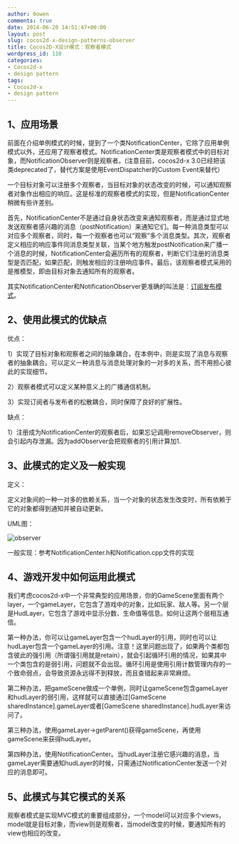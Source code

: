 ```yaml
---
author: 0owen
comments: true
date: 2014-06-20 14:51:47+00:00
layout: post
slug: cocos2d-x-design-patterns-observer
title: Cocos2D-X设计模式：观察者模式
wordpress_id: 110
categories:
- Cocos2d-x
- design pattern
tags:
- Cocos2d-x
- design pattern
---
```


## 1、应用场景

前面在介绍单例模式的时候，提到了一个类NotificationCenter，它除了应用单例模式以外，还应用了观察者模式。NotificationCenter类是观察者模式中的目标对象，而NotificationObserver则是观察者。(注意目前，cocos2d-x 3.0已经把该类deprecated了，替代方案是使用EventDispatcher的Custom Event来替代）

一个目标对象可以注册多个观察者，当目标对象的状态改变的时候，可以通知观察者对象作出相应的响应。这是标准的观察者模式的实现，但是NotificationCenter稍微有些许差别。

<!-- more -->

首先，NotificationCenter不是通过自身状态改变来通知观察者，而是通过显式地发送观察者感兴趣的消息（postNotification）来通知它们。每一种消息类型可以对应多个观察者，同时，每一个观察者也可以“观察”多个消息类型。其次，观察者定义相应的响应事件同消息类型关联，当某个地方触发postNotification来广播一个消息的时候，NotificationCenter会遍历所有的观察者，判断它们注册的消息类型是否匹配，如果匹配，则触发相应的注册响应事件。最后，该观察者模式采用的是推模型，即由目标对象去通知所有的观察者。

其实NotificationCenter和NotificationObserver更准确的叫法是：[订阅发布模式](http://en.wikipedia.org/wiki/Publish%E2%80%93subscribe_pattern)。

## 2、使用此模式的优缺点

优点：

1）实现了目标对象和观察者之间的抽象耦合，在本例中，则是实现了消息与观察者的抽象耦合。可以定义一种消息与消息处理对象的一对多的关系，而不用担心彼此的实现细节。

2）观察者模式可以定义某种意义上的广播通信机制。

3）实现订阅者与发布者的松散耦合，同时保障了良好的扩展性。

缺点：

1）注册成为NotificationCenter的观察者后，如果忘记调用removeObserver，则会引起内存泄漏。因为addObserver会把观察者的引用计算加1.

## 3、此模式的定义及一般实现

定义：

定义对象间的一种一对多的依赖关系，当一个对象的状态发生改变时，所有依赖于它的对象都得到通知并被自动更新。

UML图：

![observer](http://guanghuiqu.qiniudn.com/500px-Observer.svg_.png)

一般实现：参考NotificationCenter.h和Notification.cpp文件的实现

## 4、游戏开发中如何运用此模式

我们考虑cocos2d-x中一个非常典型的应用场景，你的GameScene里面有两个layer，一个gameLayer，它包含了游戏中的对象，比如玩家、敌人等。另一个层是HudLayer，它包含了游戏中显示分数、生命值等信息。如何让这两个层相互通信。

第一种办法，你可以让gameLayer包含一个hudLayer的引用，同时也可以让hudLayer包含一个gameLayer的引用。注意！这里问题出现了，如果两个类都包含彼此的强引用（所谓强引用就是retain），就会引起循环引用的情况，如果其中一个类包含的是弱引用，问题就不会出现。循环引用是使用引用计数管理内存的一个致命弱点，会导致资源永远得不到释放，而且查错起来非常麻烦。

第二种办法，把gameScene做成一个单例，同时让gameScene包含gameLayer和hudLayer的弱引用，这样就可以直接通过[GameScene sharedInstance].gameLayer或者[GameScene sharedInstance].hudLayer来访问了。

第三种办法，使用gameLayer->getParent()获得gameScene，再使用gameScene来获得hudLayer。

第四种办法，使用NotificationCenter。当hudLayer注册它感兴趣的消息，当gameLayer需要通知hudLayer的时候，只需通过NotificationCenter发送一个对应的消息即可。

## 5、此模式与其它模式的关系

观察者模式是实现MVC模式的重要组成部分，一个model可以对应多个views，model就是目标对象，而view则是观察者，当model改变的时候，要通知所有的view也相应的改变。
